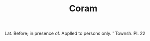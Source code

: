 ---
title: Coram
letter: C
permalink: "/definitions/bld-coram.html"
body: Lat. Before; in presence of. Applled to persons only. ' Townsh. Pl. 22
published_at: '2018-07-07'
source: Black's Law Dictionary 2nd Ed (1910)
layout: post
---